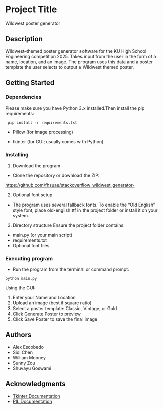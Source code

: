  
 
# Project Title
 
Wildwest poster generator
 
## Description
 
Wildwest–themed poster generator software for the KU High School Engineering competition 2025. Takes input from the user in the form of a name, location, and an image. The program uses this data and a poster template the user selects to output a Wildwest themed poster.  
 
## Getting Started
 
### Dependencies
 
Please make sure you have Python 3.x installed.Then install the pip requirements:
 
```
 pip install -r requirements.txt
```
* Pillow (for image processing)

* tkinter (for GUI; usually comes with Python)

### Installing

1. Download the program 

* Clone the repository or download the ZIP: 

https://github.com/fhsuae/stackoverflow_wildwest_generator-

2. Optional font setup

* The program uses several fallback fonts. To enable the “Old English” style font, place old-english.ttf in the project folder or install it on your system.
3. Directory structure
Ensure the project folder contains:
* main.py (or your main script)
* requirements.txt
* Optional font files

### Executing program
 

* Run the program from the terminal or command prompt:

```
python main.py
```
Using the GUI: 
1. Enter your Name and Location
2. Upload an image (best if square ratio)
3. Select a poster template: Classic, Vintage, or Gold
4. Click Generate Poster to preview
5. Click Save Poster to save the final image
 
## Authors
* Alex Escobedo
* Sidi Chen
* William Mooney
* Sunny Zou
* Shuvayu Goswami

 
## Acknowledgments

* [Tkinter Documentation](https://docs.python.org/3/library/tk.html)
* [PIL Documentation](https://pillow.readthedocs.io/en/stable/)

